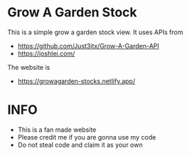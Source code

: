 # Grow A Garden Stock

This is a simple grow a garden stock view.
It uses APIs from 
- https://github.com/Just3itx/Grow-A-Garden-API
- https://joshlei.com/

The website is 
- https://growagarden-stocks.netlify.app/

# INFO
- This is a fan made website
- Please credit me if you are gonna use my code
- Do not steal code and claim it as your own
